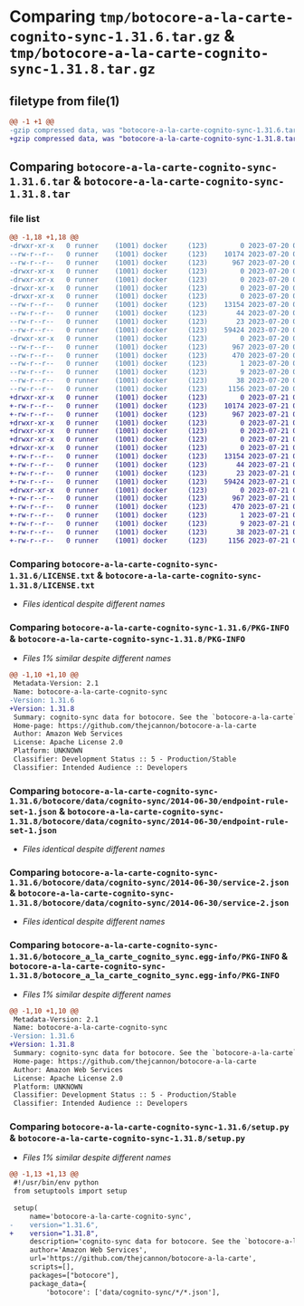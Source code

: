 # Comparing `tmp/botocore-a-la-carte-cognito-sync-1.31.6.tar.gz` & `tmp/botocore-a-la-carte-cognito-sync-1.31.8.tar.gz`

## filetype from file(1)

```diff
@@ -1 +1 @@
-gzip compressed data, was "botocore-a-la-carte-cognito-sync-1.31.6.tar", last modified: Thu Jul 20 01:20:09 2023, max compression
+gzip compressed data, was "botocore-a-la-carte-cognito-sync-1.31.8.tar", last modified: Fri Jul 21 01:21:17 2023, max compression
```

## Comparing `botocore-a-la-carte-cognito-sync-1.31.6.tar` & `botocore-a-la-carte-cognito-sync-1.31.8.tar`

### file list

```diff
@@ -1,18 +1,18 @@
-drwxr-xr-x   0 runner    (1001) docker     (123)        0 2023-07-20 01:20:09.366592 botocore-a-la-carte-cognito-sync-1.31.6/
--rw-r--r--   0 runner    (1001) docker     (123)    10174 2023-07-20 01:20:09.000000 botocore-a-la-carte-cognito-sync-1.31.6/LICENSE.txt
--rw-r--r--   0 runner    (1001) docker     (123)      967 2023-07-20 01:20:09.366592 botocore-a-la-carte-cognito-sync-1.31.6/PKG-INFO
-drwxr-xr-x   0 runner    (1001) docker     (123)        0 2023-07-20 01:20:09.366592 botocore-a-la-carte-cognito-sync-1.31.6/botocore/
-drwxr-xr-x   0 runner    (1001) docker     (123)        0 2023-07-20 01:20:09.366592 botocore-a-la-carte-cognito-sync-1.31.6/botocore/data/
-drwxr-xr-x   0 runner    (1001) docker     (123)        0 2023-07-20 01:20:09.366592 botocore-a-la-carte-cognito-sync-1.31.6/botocore/data/cognito-sync/
-drwxr-xr-x   0 runner    (1001) docker     (123)        0 2023-07-20 01:20:09.366592 botocore-a-la-carte-cognito-sync-1.31.6/botocore/data/cognito-sync/2014-06-30/
--rw-r--r--   0 runner    (1001) docker     (123)    13154 2023-07-20 01:19:55.000000 botocore-a-la-carte-cognito-sync-1.31.6/botocore/data/cognito-sync/2014-06-30/endpoint-rule-set-1.json
--rw-r--r--   0 runner    (1001) docker     (123)       44 2023-07-20 01:19:55.000000 botocore-a-la-carte-cognito-sync-1.31.6/botocore/data/cognito-sync/2014-06-30/examples-1.json
--rw-r--r--   0 runner    (1001) docker     (123)       23 2023-07-20 01:19:55.000000 botocore-a-la-carte-cognito-sync-1.31.6/botocore/data/cognito-sync/2014-06-30/paginators-1.json
--rw-r--r--   0 runner    (1001) docker     (123)    59424 2023-07-20 01:19:55.000000 botocore-a-la-carte-cognito-sync-1.31.6/botocore/data/cognito-sync/2014-06-30/service-2.json
-drwxr-xr-x   0 runner    (1001) docker     (123)        0 2023-07-20 01:20:09.366592 botocore-a-la-carte-cognito-sync-1.31.6/botocore_a_la_carte_cognito_sync.egg-info/
--rw-r--r--   0 runner    (1001) docker     (123)      967 2023-07-20 01:20:09.000000 botocore-a-la-carte-cognito-sync-1.31.6/botocore_a_la_carte_cognito_sync.egg-info/PKG-INFO
--rw-r--r--   0 runner    (1001) docker     (123)      470 2023-07-20 01:20:09.000000 botocore-a-la-carte-cognito-sync-1.31.6/botocore_a_la_carte_cognito_sync.egg-info/SOURCES.txt
--rw-r--r--   0 runner    (1001) docker     (123)        1 2023-07-20 01:20:09.000000 botocore-a-la-carte-cognito-sync-1.31.6/botocore_a_la_carte_cognito_sync.egg-info/dependency_links.txt
--rw-r--r--   0 runner    (1001) docker     (123)        9 2023-07-20 01:20:09.000000 botocore-a-la-carte-cognito-sync-1.31.6/botocore_a_la_carte_cognito_sync.egg-info/top_level.txt
--rw-r--r--   0 runner    (1001) docker     (123)       38 2023-07-20 01:20:09.366592 botocore-a-la-carte-cognito-sync-1.31.6/setup.cfg
--rw-r--r--   0 runner    (1001) docker     (123)     1156 2023-07-20 01:20:09.000000 botocore-a-la-carte-cognito-sync-1.31.6/setup.py
+drwxr-xr-x   0 runner    (1001) docker     (123)        0 2023-07-21 01:21:17.982859 botocore-a-la-carte-cognito-sync-1.31.8/
+-rw-r--r--   0 runner    (1001) docker     (123)    10174 2023-07-21 01:21:17.000000 botocore-a-la-carte-cognito-sync-1.31.8/LICENSE.txt
+-rw-r--r--   0 runner    (1001) docker     (123)      967 2023-07-21 01:21:17.982859 botocore-a-la-carte-cognito-sync-1.31.8/PKG-INFO
+drwxr-xr-x   0 runner    (1001) docker     (123)        0 2023-07-21 01:21:17.978859 botocore-a-la-carte-cognito-sync-1.31.8/botocore/
+drwxr-xr-x   0 runner    (1001) docker     (123)        0 2023-07-21 01:21:17.978859 botocore-a-la-carte-cognito-sync-1.31.8/botocore/data/
+drwxr-xr-x   0 runner    (1001) docker     (123)        0 2023-07-21 01:21:17.978859 botocore-a-la-carte-cognito-sync-1.31.8/botocore/data/cognito-sync/
+drwxr-xr-x   0 runner    (1001) docker     (123)        0 2023-07-21 01:21:17.978859 botocore-a-la-carte-cognito-sync-1.31.8/botocore/data/cognito-sync/2014-06-30/
+-rw-r--r--   0 runner    (1001) docker     (123)    13154 2023-07-21 01:21:06.000000 botocore-a-la-carte-cognito-sync-1.31.8/botocore/data/cognito-sync/2014-06-30/endpoint-rule-set-1.json
+-rw-r--r--   0 runner    (1001) docker     (123)       44 2023-07-21 01:21:06.000000 botocore-a-la-carte-cognito-sync-1.31.8/botocore/data/cognito-sync/2014-06-30/examples-1.json
+-rw-r--r--   0 runner    (1001) docker     (123)       23 2023-07-21 01:21:06.000000 botocore-a-la-carte-cognito-sync-1.31.8/botocore/data/cognito-sync/2014-06-30/paginators-1.json
+-rw-r--r--   0 runner    (1001) docker     (123)    59424 2023-07-21 01:21:06.000000 botocore-a-la-carte-cognito-sync-1.31.8/botocore/data/cognito-sync/2014-06-30/service-2.json
+drwxr-xr-x   0 runner    (1001) docker     (123)        0 2023-07-21 01:21:17.978859 botocore-a-la-carte-cognito-sync-1.31.8/botocore_a_la_carte_cognito_sync.egg-info/
+-rw-r--r--   0 runner    (1001) docker     (123)      967 2023-07-21 01:21:17.000000 botocore-a-la-carte-cognito-sync-1.31.8/botocore_a_la_carte_cognito_sync.egg-info/PKG-INFO
+-rw-r--r--   0 runner    (1001) docker     (123)      470 2023-07-21 01:21:17.000000 botocore-a-la-carte-cognito-sync-1.31.8/botocore_a_la_carte_cognito_sync.egg-info/SOURCES.txt
+-rw-r--r--   0 runner    (1001) docker     (123)        1 2023-07-21 01:21:17.000000 botocore-a-la-carte-cognito-sync-1.31.8/botocore_a_la_carte_cognito_sync.egg-info/dependency_links.txt
+-rw-r--r--   0 runner    (1001) docker     (123)        9 2023-07-21 01:21:17.000000 botocore-a-la-carte-cognito-sync-1.31.8/botocore_a_la_carte_cognito_sync.egg-info/top_level.txt
+-rw-r--r--   0 runner    (1001) docker     (123)       38 2023-07-21 01:21:17.982859 botocore-a-la-carte-cognito-sync-1.31.8/setup.cfg
+-rw-r--r--   0 runner    (1001) docker     (123)     1156 2023-07-21 01:21:17.000000 botocore-a-la-carte-cognito-sync-1.31.8/setup.py
```

### Comparing `botocore-a-la-carte-cognito-sync-1.31.6/LICENSE.txt` & `botocore-a-la-carte-cognito-sync-1.31.8/LICENSE.txt`

 * *Files identical despite different names*

### Comparing `botocore-a-la-carte-cognito-sync-1.31.6/PKG-INFO` & `botocore-a-la-carte-cognito-sync-1.31.8/PKG-INFO`

 * *Files 1% similar despite different names*

```diff
@@ -1,10 +1,10 @@
 Metadata-Version: 2.1
 Name: botocore-a-la-carte-cognito-sync
-Version: 1.31.6
+Version: 1.31.8
 Summary: cognito-sync data for botocore. See the `botocore-a-la-carte` package for more info.
 Home-page: https://github.com/thejcannon/botocore-a-la-carte
 Author: Amazon Web Services
 License: Apache License 2.0
 Platform: UNKNOWN
 Classifier: Development Status :: 5 - Production/Stable
 Classifier: Intended Audience :: Developers
```

### Comparing `botocore-a-la-carte-cognito-sync-1.31.6/botocore/data/cognito-sync/2014-06-30/endpoint-rule-set-1.json` & `botocore-a-la-carte-cognito-sync-1.31.8/botocore/data/cognito-sync/2014-06-30/endpoint-rule-set-1.json`

 * *Files identical despite different names*

### Comparing `botocore-a-la-carte-cognito-sync-1.31.6/botocore/data/cognito-sync/2014-06-30/service-2.json` & `botocore-a-la-carte-cognito-sync-1.31.8/botocore/data/cognito-sync/2014-06-30/service-2.json`

 * *Files identical despite different names*

### Comparing `botocore-a-la-carte-cognito-sync-1.31.6/botocore_a_la_carte_cognito_sync.egg-info/PKG-INFO` & `botocore-a-la-carte-cognito-sync-1.31.8/botocore_a_la_carte_cognito_sync.egg-info/PKG-INFO`

 * *Files 1% similar despite different names*

```diff
@@ -1,10 +1,10 @@
 Metadata-Version: 2.1
 Name: botocore-a-la-carte-cognito-sync
-Version: 1.31.6
+Version: 1.31.8
 Summary: cognito-sync data for botocore. See the `botocore-a-la-carte` package for more info.
 Home-page: https://github.com/thejcannon/botocore-a-la-carte
 Author: Amazon Web Services
 License: Apache License 2.0
 Platform: UNKNOWN
 Classifier: Development Status :: 5 - Production/Stable
 Classifier: Intended Audience :: Developers
```

### Comparing `botocore-a-la-carte-cognito-sync-1.31.6/setup.py` & `botocore-a-la-carte-cognito-sync-1.31.8/setup.py`

 * *Files 1% similar despite different names*

```diff
@@ -1,13 +1,13 @@
 #!/usr/bin/env python
 from setuptools import setup
 
 setup(
     name='botocore-a-la-carte-cognito-sync',
-    version="1.31.6",
+    version="1.31.8",
     description='cognito-sync data for botocore. See the `botocore-a-la-carte` package for more info.',
     author='Amazon Web Services',
     url='https://github.com/thejcannon/botocore-a-la-carte',
     scripts=[],
     packages=["botocore"],
     package_data={
         'botocore': ['data/cognito-sync/*/*.json'],
```

